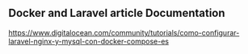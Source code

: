 ## Docker and Laravel article Documentation
https://www.digitalocean.com/community/tutorials/como-configurar-laravel-nginx-y-mysql-con-docker-compose-es
